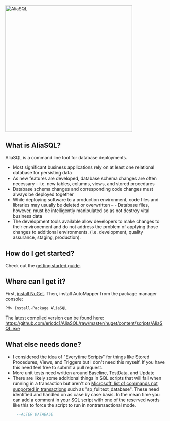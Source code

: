 <img src="https://raw.github.com/ericdc1/AliaSQL/master/images/AliaSQL.PNG" alt="AliaSQL" width="400">

What is AliaSQL?
--------------------------------
AliaSQL is a command line tool for database deployments.  

- Most significant business applications rely on at least one relational database for persisting data
- As new features are developed, database schema changes are often necessary – i.e. new tables, columns, views, and stored procedures
- Database schema changes and corresponding code changes must always be deployed together
- While deploying software to a production environment, code files and libraries may usually be deleted or overwritten – - Database files, however, must be intelligently manipulated so as not destroy vital business data
- The development tools available allow developers to make changes to their environement and do not address the problem of applying those changes to additional environments. (i.e. development, quality assurance, staging, production).

How do I get started?
--------------------------------
Check out the [getting started guide](https://github.com/ericdc1/AliaSQL/wiki/Getting-started).

Where can I get it?
--------------------------------
First, [install NuGet](http://docs.nuget.org/docs/start-here/installing-nuget). Then, install AutoMapper from the package manager console:

    PM> Install-Package AliaSQL
    
The latest compiled version can be found here: https://github.com/ericdc1/AliaSQL/raw/master/nuget/content/scripts/AliaSQL.exe

What else needs done?
---------------------
- I considered the idea of "Everytime Scripts" for things like Stored Procedures, Views, and Triggers but I don't need this myself. If you have this need feel free to submit a pull request. 
- More unit tests need written around Baseline, TestData, and Update
- There are likely some additional things in SQL scripts that will fail when running in a transaction but aren't on [Microsoft' list of commands not supported in transactions](http://msdn.microsoft.com/en-us/library/ms191544.aspx) such as "sp_fulltext_database". These need identified and handled on as case by case basis. In the mean time you can add a comment in your SQL script with one of the reserved words like this to force the script to run in nontransactional mode.

```sql
     --ALTER DATABASE
```
